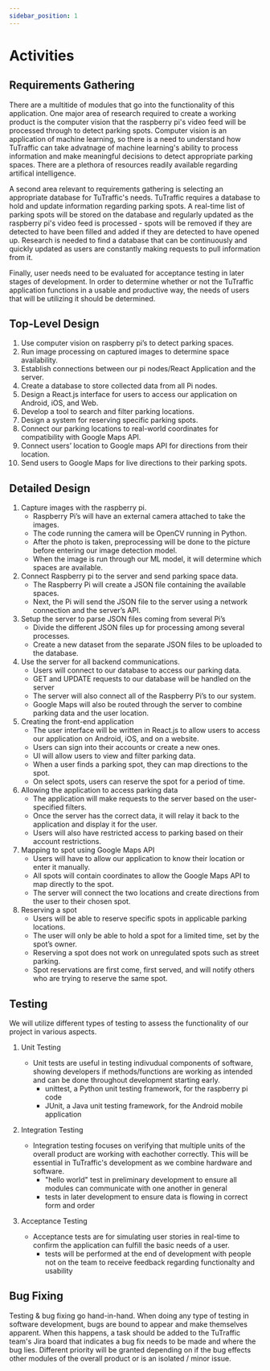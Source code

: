 ```yaml
---
sidebar_position: 1
---
```


# Activities

## Requirements Gathering

There are a multitide of modules that go into the functionality of this application. One major area of research required to create a working product is the computer vision that the raspberry pi's video feed will be processed through to detect parking spots. Computer vision is an application of machine learning, so there is a need to understand how TuTraffic can take advatnage of machine learning's ability to process information and make meaningful decisions to detect appropriate parking spaces. There are a plethora of resources readily available regarding artifical intelligence.

A second area relevant to requirements gathering is selecting an appropriate database for TuTraffic's needs. TuTraffic requires a database to hold and update information regarding parking spots. A real-time list of parking spots will be stored on the database and regularly updated as the raspberry pi's video feed is processed - spots will be removed if they are detected to have been filled and added if they are detected to have opened up. Research is needed to find a database that can be continuously and quickly updated as users are constantly making requests to pull information from it.

Finally, user needs need to be evaluated for acceptance testing in later stages of development. In order to determine whether or not the TuTraffic application functions in a usable and productive way, the needs of users that will be utilizing it should be determined. 

## Top-Level Design
1.	Use computer vision on raspberry pi’s to detect parking spaces.
2.	Run image processing on captured images to determine space availability.  
3.	Establish connections between our pi nodes/React Application and the server.
4.	Create a database to store collected data from all Pi nodes.
5.	Design a React.js interface for users to access our application on Android, iOS, and Web.
6.	Develop a tool to search and filter parking locations.
7.	Design a system for reserving specific parking spots.
8.	Connect our parking locations to real-world coordinates for compatibility with Google Maps API.
9.	Connect users’ location to Google maps API for directions from their location.
10.	Send users to Google Maps for live directions to their parking spots. 
## Detailed Design
1.	Capture images with the raspberry pi.
    -	Raspberry Pi’s will have an external camera attached to take the images.
    -	The code running the camera will be OpenCV running in Python.
    -	After the photo is taken, preprocessing will be done to the picture before entering our image   detection model.
    -	When the image is run through our ML model, it will determine which spaces are available.
2.	Connect Raspberry pi to the server and send parking space data.
    -	The Raspberry Pi will create a JSON file containing the available spaces.
    -	Next, the Pi will send the JSON file to the server using a network connection and the server’s API.
3.	Setup the server to parse JSON files coming from several Pi’s
    -   Divide the different JSON files up for processing among several processes.
    -	Create a new dataset from the separate JSON files to be uploaded to the database.
4.	Use the server for all backend communications.
    -	Users will connect to our database to access our parking data.
    -	GET and UPDATE requests to our database will be handled on the server
    -	The server will also connect all of the Raspberry Pi’s to our system.
    -	Google Maps will also be routed through the server to combine parking data and the user location.
5.	Creating the front-end application
    -	The user interface will be written in React.js to allow users to access our application on Android, iOS, and on a website.
    -	Users can sign into their accounts or create a new ones.
    -	UI will allow users to view and filter parking data.
    -	When a user finds a parking spot, they can map directions to the spot.
    -	On select spots, users can reserve the spot for a period of time.
6.	Allowing the application to access parking data
    -	The application will make requests to the server based on the user-specified filters.
    -	Once the server has the correct data, it will relay it back to the application and display it for the user.
    -	Users will also have restricted access to parking based on their account restrictions.
7.	Mapping to spot using Google Maps API
    -	Users will have to allow our application to know their location or enter it manually.
    -	All spots will contain coordinates to allow the Google Maps API to map directly to the spot.
    -	The server will connect the two locations and create directions from the user to their chosen spot.
8.	Reserving a spot
    -	Users will be able to reserve specific spots in applicable parking locations.
    -	The user will only be able to hold a spot for a limited time, set by the spot’s owner.
    -	Reserving a spot does not work on unregulated spots such as street parking.
    -	Spot reservations are first come, first served, and will notify others who are trying to reserve the same spot.
## Testing

We will utilize different types of testing to assess the functionality of our project in various aspects.

1. Unit Testing
    - Unit tests are useful in testing indivudual components of software, showing developers if methods/functions are working as intended and can be done throughout development starting early.
        - unittest, a Python unit testing framework, for the raspberry pi code
        - JUnit, a Java unit testing framework, for the Android mobile application 

2. Integration Testing
    - Integration testing focuses on verifying that multiple units of the overall product are working with eachother correctly. This will be essential in TuTraffic's development as we combine hardware and software.
        - "hello world" test in preliminary development to ensure all modules can communicate with one another in general
        - tests in later development to ensure data is flowing in correct form and order

3. Acceptance Testing
    - Acceptance tests are for simulating user stories in real-time to confirm the application can fulfill the basic needs of a user.
        - tests will be performed at the end of development with people not on the team to receive feedback regarding functionalty and usability


## Bug Fixing

Testing & bug fixing go hand-in-hand. When doing any type of testing in software development, bugs are bound to appear and make themselves apparent. When this happens, a task should be added to the TuTraffic team's Jira board that indicates a bug fix needs to be made and where the bug lies. Different priority will be granted depending on if the bug effects other modules of the overall product or is an isolated / minor issue.